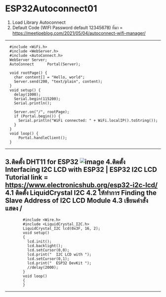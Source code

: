# ESP32Autoconnect01
1. Load Library Autoconnect
2. Default Code (WIFI Password default 12345678)
            ที่มา = https://meetjoeblog.com/2021/05/04/autoconnect-wifi-manager/
-------------------------------------------
      #include <WiFi.h>          
      #include <WebServer.h>     
      #include <AutoConnect.h>
      WebServer Server;          
      AutoConnect      Portal(Server);
      
      void rootPage() {
        char content[] = "Hello, world";
        Server.send(200, "text/plain", content);
      }
      void setup() {
        delay(1000);
        Serial.begin(115200);
        Serial.println();
      
        Server.on("/", rootPage);
        if (Portal.begin()) {
          Serial.println("WiFi connected: " + WiFi.localIP().toString());
        }
      }
      void loop() {
          Portal.handleClient();
      }
-----------------------------------------------
3.ติดตั้ง DHT11 for ESP32
![image](https://github.com/manutpong/ESP32Autoconnect01/assets/4971040/272ce1e7-50de-4f02-bf68-1629af1b0a57)
4.ติดตั้ง Interfacing I2C LCD with ESP32 | ESP32 I2C LCD Tutorial
link = https://www.electronicshub.org/esp32-i2c-lcd/
            4.1 ติดตั้ง LiquidCrystal I2C
            4.2 ให้ทำการ Finding the Slave Address of I2C LCD Module
            4.3 เขียนคำสั่งแสดง             /
-----------------------------------------------
            #include <Wire.h> 
            #include <LiquidCrystal_I2C.h>
            LiquidCrystal_I2C lcd(0x3F, 16, 2);
            void setup()
            {
              lcd.init();
              lcd.backlight();
              lcd.setCursor(0,0);
              lcd.print("  I2C LCD with ");
              lcd.setCursor(0,1);
              lcd.print("  ESP32 DevKit ");
              //delay(2000);
            }
            void loop()
            {
            }
-----------------------------------------------

